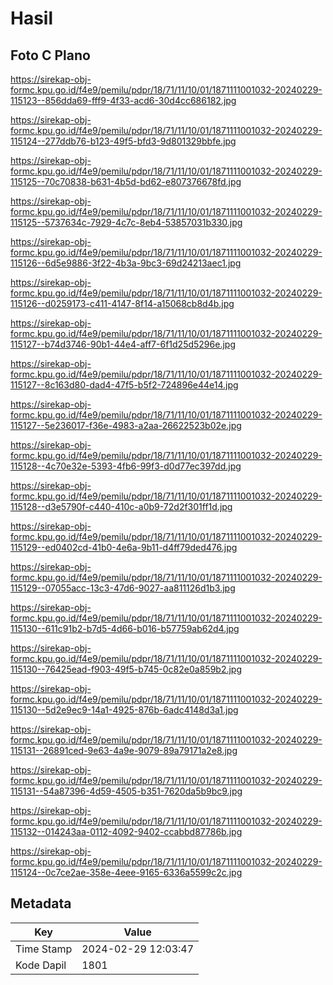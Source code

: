 # Hasil

## Foto C Plano

https://sirekap-obj-formc.kpu.go.id/f4e9/pemilu/pdpr/18/71/11/10/01/1871111001032-20240229-115123--856dda69-fff9-4f33-acd6-30d4cc686182.jpg

https://sirekap-obj-formc.kpu.go.id/f4e9/pemilu/pdpr/18/71/11/10/01/1871111001032-20240229-115124--277ddb76-b123-49f5-bfd3-9d801329bbfe.jpg

https://sirekap-obj-formc.kpu.go.id/f4e9/pemilu/pdpr/18/71/11/10/01/1871111001032-20240229-115125--70c70838-b631-4b5d-bd62-e807376678fd.jpg

https://sirekap-obj-formc.kpu.go.id/f4e9/pemilu/pdpr/18/71/11/10/01/1871111001032-20240229-115125--5737634c-7929-4c7c-8eb4-53857031b330.jpg

https://sirekap-obj-formc.kpu.go.id/f4e9/pemilu/pdpr/18/71/11/10/01/1871111001032-20240229-115126--6d5e9886-3f22-4b3a-9bc3-69d24213aec1.jpg

https://sirekap-obj-formc.kpu.go.id/f4e9/pemilu/pdpr/18/71/11/10/01/1871111001032-20240229-115126--d0259173-c411-4147-8f14-a15068cb8d4b.jpg

https://sirekap-obj-formc.kpu.go.id/f4e9/pemilu/pdpr/18/71/11/10/01/1871111001032-20240229-115127--b74d3746-90b1-44e4-aff7-6f1d25d5296e.jpg

https://sirekap-obj-formc.kpu.go.id/f4e9/pemilu/pdpr/18/71/11/10/01/1871111001032-20240229-115127--8c163d80-dad4-47f5-b5f2-724896e44e14.jpg

https://sirekap-obj-formc.kpu.go.id/f4e9/pemilu/pdpr/18/71/11/10/01/1871111001032-20240229-115127--5e236017-f36e-4983-a2aa-26622523b02e.jpg

https://sirekap-obj-formc.kpu.go.id/f4e9/pemilu/pdpr/18/71/11/10/01/1871111001032-20240229-115128--4c70e32e-5393-4fb6-99f3-d0d77ec397dd.jpg

https://sirekap-obj-formc.kpu.go.id/f4e9/pemilu/pdpr/18/71/11/10/01/1871111001032-20240229-115128--d3e5790f-c440-410c-a0b9-72d2f301ff1d.jpg

https://sirekap-obj-formc.kpu.go.id/f4e9/pemilu/pdpr/18/71/11/10/01/1871111001032-20240229-115129--ed0402cd-41b0-4e6a-9b11-d4ff79ded476.jpg

https://sirekap-obj-formc.kpu.go.id/f4e9/pemilu/pdpr/18/71/11/10/01/1871111001032-20240229-115129--07055acc-13c3-47d6-9027-aa811126d1b3.jpg

https://sirekap-obj-formc.kpu.go.id/f4e9/pemilu/pdpr/18/71/11/10/01/1871111001032-20240229-115130--611c91b2-b7d5-4d66-b016-b57759ab62d4.jpg

https://sirekap-obj-formc.kpu.go.id/f4e9/pemilu/pdpr/18/71/11/10/01/1871111001032-20240229-115130--76425ead-f903-49f5-b745-0c82e0a859b2.jpg

https://sirekap-obj-formc.kpu.go.id/f4e9/pemilu/pdpr/18/71/11/10/01/1871111001032-20240229-115130--5d2e9ec9-14a1-4925-876b-6adc4148d3a1.jpg

https://sirekap-obj-formc.kpu.go.id/f4e9/pemilu/pdpr/18/71/11/10/01/1871111001032-20240229-115131--26891ced-9e63-4a9e-9079-89a79171a2e8.jpg

https://sirekap-obj-formc.kpu.go.id/f4e9/pemilu/pdpr/18/71/11/10/01/1871111001032-20240229-115131--54a87396-4d59-4505-b351-7620da5b9bc9.jpg

https://sirekap-obj-formc.kpu.go.id/f4e9/pemilu/pdpr/18/71/11/10/01/1871111001032-20240229-115132--014243aa-0112-4092-9402-ccabbd87786b.jpg

https://sirekap-obj-formc.kpu.go.id/f4e9/pemilu/pdpr/18/71/11/10/01/1871111001032-20240229-115124--0c7ce2ae-358e-4eee-9165-6336a5599c2c.jpg


## Metadata

| Key        | Value               |
| ---------- | ------------------- |
| Time Stamp | 2024-02-29 12:03:47 |
| Kode Dapil | 1801                |



